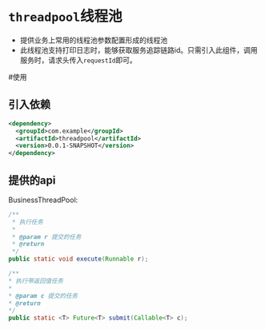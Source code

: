 # `threadpool`线程池
- 提供业务上常用的线程池参数配置形成的线程池
- 此线程池支持打印日志时，能够获取服务追踪链路id。只需引入此组件，调用服务时，请求头传入`requestId`即可。

#使用
## 引入依赖
```xml
<dependency>
  <groupId>com.example</groupId>
  <artifactId>threadpool</artifactId>
  <version>0.0.1-SNAPSHOT</version>
</dependency>
```

## 提供的api
BusinessThreadPool:
```java
/**
 * 执行任务
 *
 * @param r 提交的任务
 * @return
 */
public static void execute(Runnable r);

/**
* 执行带返回值任务
*
* @param c 提交的任务
* @return
*/
public static <T> Future<T> submit(Callable<T> c);
```